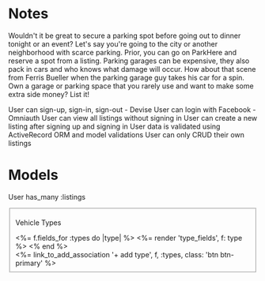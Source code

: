 # Notes

Wouldn't it be great to secure a parking spot before going out to dinner tonight or an event? Let's say you're going to the city or another neighborhood with scarce parking. Prior, you can go on ParkHere and reserve a spot from a listing.
Parking garages can be expensive, they also pack in cars and who knows what damage will occur. How about that scene from Ferris Bueller when the parking garage guy takes his car for a spin.
Own a garage or parking space that you rarely use and want to make some extra side money? List it!

 User can sign-up, sign-in, sign-out - Devise
 User can login with Facebook - Omniauth
 User can view all listings without signing in
 User can create a new listing after signing up and signing in
 User data is validated using ActiveRecord ORM and model validations
 User can only CRUD their own listings

# Models

User
has_many :listings


<div class="form-group">
<fieldset>
  <p>
    Vehicle Types
  </p>
  <%= f.fields_for :types do |type| %>
    <%= render 'type_fields', f: type %>
  <% end %>

  <div class="links">
    <%= link_to_add_association '+ add type', f, :types, class: 'btn btn-primary' %>
  </div>
</fieldset>
</div>
